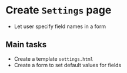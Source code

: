# Create `Settings` page

- Let user specify field names in a form

## Main tasks

- Create a template `settings.html`
- Create a form to set default values for fields
